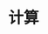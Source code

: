 ---
title: "计算"
linkTitle: "Document"
_build:
 render: false 
weight: 1
collapsible: true
icon: "/images/icons/compute-icon-storage.svg"
---